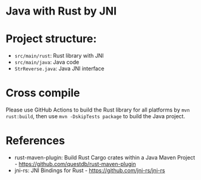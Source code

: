 Java with Rust by JNI
======================

# Project structure:

* `src/main/rust`: Rust library with JNI
* `src/main/java`: Java code
* `StrReverse.java`: Java JNI interface

# Cross compile

Please use GitHub Actions to build the Rust library for all platforms by `mvn rust:build`,
then use `mvn -DskipTests package` to build the Java project.

# References

* rust-maven-plugin: Build Rust Cargo crates within a Java Maven Project - https://github.com/questdb/rust-maven-plugin
* jni-rs: JNI Bindings for Rust - https://github.com/jni-rs/jni-rs